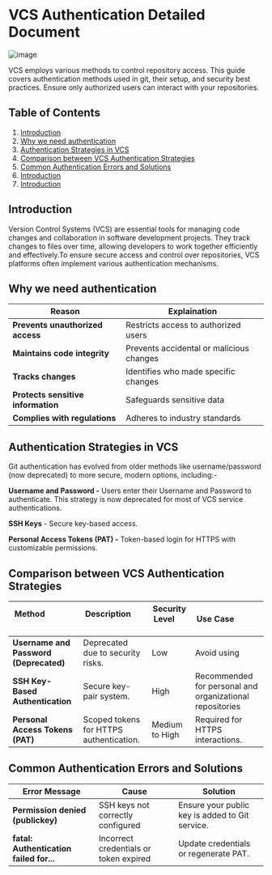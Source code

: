 # VCS Authentication Detailed Document

![image](https://github.com/user-attachments/assets/1fdad1cd-94a6-4fb9-927b-64e069af80ab)


VCS employs various methods to control repository access. This guide covers authentication methods used in git, their setup, and security best practices. Ensure only authorized users can interact with your repositories.

## Table of Contents
1. [Introduction](#introduction)
2. [Why we need authentication](#why-we-need-authentication)
3. [Authentication Strategies in VCS](#authentication-strategies-in-vcs)
4. [Comparison between VCS Authentication Strategies](#comparison-between-vcs-authentication-strategies)
5. [Common Authentication Errors and Solutions](#common-authentication-errors-and-solutions)
6. [Introduction](#introduction)
7. [Introduction](#introduction)




## Introduction

Version Control Systems (VCS) are essential tools for managing code changes and collaboration in software development projects. They track changes to files over time, allowing developers to work together efficiently and effectively.To ensure secure access and control over repositories, VCS platforms often implement various authentication mechanisms.

## Why we need authentication

|    Reason    |    Explaination    |
|--------------|--------------------|
| **Prevents unauthorized access** | Restricts access to authorized users |
| **Maintains code integrity** | Prevents accidental or malicious changes |
| **Tracks changes** | Identifies who made specific changes
| **Protects sensitive information** | Safeguards sensitive data |
| **Complies with regulations** | Adheres to industry standards |


## Authentication Strategies in VCS

Git authentication has evolved from older methods like username/password (now deprecated) to more secure, modern options, including:-

**Username and Password -** Users enter their Username and Password to authenticate. This strategy is now deprecated for most of VCS service authentications.

**SSH Keys** - Secure key-based access.

**Personal Access Tokens (PAT) -** Token-based login for HTTPS with customizable permissions.

## Comparison between VCS Authentication Strategies
| **Method**                  | **Description**                    | **Security Level**           | **Use Case**            |
|-----------------------------|-----------------------------------|------------------------------|--------------------------|
| **Username and Password (Deprecated)** | Deprecated due to security risks. |   Low  |   Avoid using   |
|    **SSH Key-Based Authentication**    | Secure key-pair system. |   High  | Recommended for personal and organizational repositories  |
|   **Personal Access Tokens (PAT)**    |  Scoped tokens for HTTPS authentication. |  Medium to High  |   Required for HTTPS interactions.   |

## Common Authentication Errors and Solutions

|             **Error Message**           |           **Cause**                     |                 **Solution**                  |
|-----------------------------------------|--------------------------------------|---------------------------------------------------|
|   **Permission denied (publickey)**     |  SSH keys not correctly configured       |Ensure your public key is added to Git service.  |
|**fatal: Authentication failed for...**  |Incorrect credentials or token expired    |         Update credentials or regenerate PAT.   |



